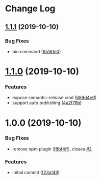 # Change Log

## [1.1.1](https://github.com/AngusFu/semantic-release-shared/compare/v1.1.0...v1.1.1) (2019-10-10)


### Bug Fixes

* bin command ([85161e0](https://github.com/AngusFu/semantic-release-shared/commit/85161e0efbc73ad08659970fcfc0862e9b702838))

# [1.1.0](https://github.com/AngusFu/semantic-release-shared/compare/v1.0.0...v1.1.0) (2019-10-10)


### Features

* expose semantic-release cmd ([688d4e9](https://github.com/AngusFu/semantic-release-shared/commit/688d4e96089acaafc94f99ed468c0279eea92fab))
* support auto publishing ([4a2f78b](https://github.com/AngusFu/semantic-release-shared/commit/4a2f78bdc9a6f5f8933e1f1cfee2b52884187b8f))

# 1.0.0 (2019-10-10)


### Bug Fixes

* remove npm plugin ([f8bf4ff](https://github.com/AngusFu/semantic-release-shared/commit/f8bf4ffa644968cd5c0f637e54c586208214ac50)), closes [#2](https://github.com/AngusFu/semantic-release-shared/issues/2)


### Features

* initial commit ([f23a149](https://github.com/AngusFu/semantic-release-shared/commit/f23a14916f3e11d9b6a1cbd350f9444f9626da41))
